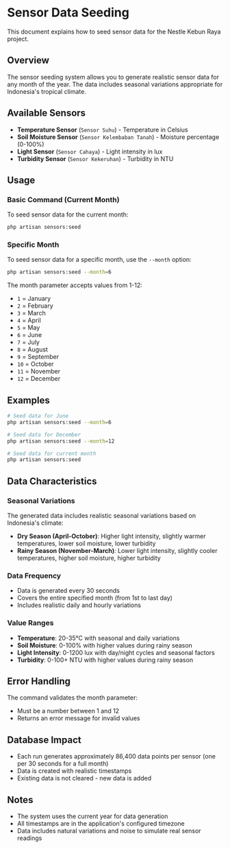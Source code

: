 # Sensor Data Seeding

This document explains how to seed sensor data for the Nestle Kebun Raya project.

## Overview

The sensor seeding system allows you to generate realistic sensor data for any month of the year. The data includes seasonal variations appropriate for Indonesia's tropical climate.

## Available Sensors

- **Temperature Sensor** (`Sensor Suhu`) - Temperature in Celsius
- **Soil Moisture Sensor** (`Sensor Kelembaban Tanah`) - Moisture percentage (0-100%)
- **Light Sensor** (`Sensor Cahaya`) - Light intensity in lux
- **Turbidity Sensor** (`Sensor Kekeruhan`) - Turbidity in NTU

## Usage

### Basic Command (Current Month)

To seed sensor data for the current month:

```bash
php artisan sensors:seed
```

### Specific Month

To seed sensor data for a specific month, use the `--month` option:

```bash
php artisan sensors:seed --month=6
```

The month parameter accepts values from 1-12:
- `1` = January
- `2` = February
- `3` = March
- `4` = April
- `5` = May
- `6` = June
- `7` = July
- `8` = August
- `9` = September
- `10` = October
- `11` = November
- `12` = December

## Examples

```bash
# Seed data for June
php artisan sensors:seed --month=6

# Seed data for December
php artisan sensors:seed --month=12

# Seed data for current month
php artisan sensors:seed
```

## Data Characteristics

### Seasonal Variations

The generated data includes realistic seasonal variations based on Indonesia's climate:

- **Dry Season (April-October)**: Higher light intensity, slightly warmer temperatures, lower soil moisture, lower turbidity
- **Rainy Season (November-March)**: Lower light intensity, slightly cooler temperatures, higher soil moisture, higher turbidity

### Data Frequency

- Data is generated every 30 seconds
- Covers the entire specified month (from 1st to last day)
- Includes realistic daily and hourly variations

### Value Ranges

- **Temperature**: 20-35°C with seasonal and daily variations
- **Soil Moisture**: 0-100% with higher values during rainy season
- **Light Intensity**: 0-1200 lux with day/night cycles and seasonal factors
- **Turbidity**: 0-100+ NTU with higher values during rainy season

## Error Handling

The command validates the month parameter:
- Must be a number between 1 and 12
- Returns an error message for invalid values

## Database Impact

- Each run generates approximately 86,400 data points per sensor (one per 30 seconds for a full month)
- Data is created with realistic timestamps
- Existing data is not cleared - new data is added

## Notes

- The system uses the current year for data generation
- All timestamps are in the application's configured timezone
- Data includes natural variations and noise to simulate real sensor readings 